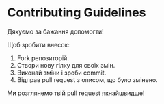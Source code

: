 # Contributing Guidelines

Дякуємо за бажання допомогти!

Щоб зробити внесок:

1. Fork репозиторій.
2. Створи нову гілку для своїх змін.
3. Виконай зміни і зроби commit.
4. Відправ pull request з описом, що було змінено.

Ми розглянемо твій pull request якнайшвидше!
